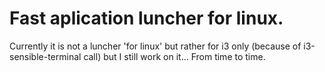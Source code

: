 # Fast aplication luncher for linux.


Currently it is not a luncher 'for linux' but rather for i3 only (because of i3-sensible-terminal call) but I still work on it... From time to time.
